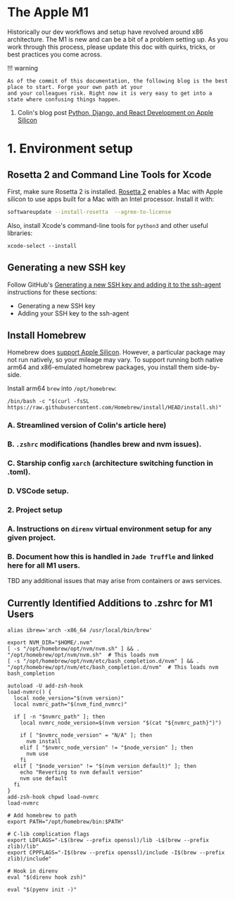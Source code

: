 # The Apple M1

Historically our dev workflows and setup have revolved around x86 architecture. The M1 is 
new and can be a bit of a problem setting up. As you work through this process, please update
this doc with quirks, tricks, or best practices you come across.

!!! warning

    As of the commit of this documentation, the following blog is the best place to start. Forge your own path at your
    and your colleagues risk. Right now it is very easy to get into a state where confusing things happen.

1. Colin's blog post [Python, Django, and React Development on Apple Silicon](https://www.caktusgroup.com/blog/2021/04/02/python-django-react-development-apple-silicon/ "Python Django React Apple Silicon")

# 1. Environment setup


## Rosetta 2 and Command Line Tools for Xcode

First, make sure Rosetta 2 is installed. [Rosetta 2](https://support.apple.com/en-us/HT211861) enables a Mac with Apple silicon to use apps built for a Mac with an Intel processor. Install it with:

```sh
softwareupdate --install-rosetta  --agree-to-license
```

Also, install Xcode's command-line tools for `python3` and other useful libraries:

```
xcode-select --install
```


## Generating a new SSH key

Follow GitHub's [Generating a new SSH key and adding it to the ssh-agent](https://docs.github.com/en/authentication/connecting-to-github-with-ssh/generating-a-new-ssh-key-and-adding-it-to-the-ssh-agent) instructions for these sections:

  * Generating a new SSH key
  * Adding your SSH key to the ssh-agent


## Install Homebrew

Homebrew does [support Apple Silicon](https://brew.sh/2020/12/01/homebrew-2.6.0/). However, a particular package may not run natively, so your mileage may vary. To support running both native arm64 and x86-emulated homebrew packages, you install them side-by-side.

Install arm64 ``brew`` into ``/opt/homebrew``:

```
/bin/bash -c "$(curl -fsSL https://raw.githubusercontent.com/Homebrew/install/HEAD/install.sh)"
```


   ### A. Streamlined version of Colin's article here)
   ### B. `.zshrc` modifications (handles brew and nvm issues).
   ### C. Starship config `xarch` (architecture switching function in .toml).
   ### D. VSCode setup.

### 2. Project setup
   ### A. Instructions on `direnv` virtual environment setup for any given project.
   ### B. Document how this is handled in `Jade Truffle` and linked here for all M1 users.
   
   TBD any additional issues that may arise from containers or aws services.
        
        
## Currently Identified Additions to .zshrc for M1 Users


```
alias ibrew='arch -x86_64 /usr/local/bin/brew'

export NVM_DIR="$HOME/.nvm"
[ -s "/opt/homebrew/opt/nvm/nvm.sh" ] && . "/opt/homebrew/opt/nvm/nvm.sh"  # This loads nvm
[ -s "/opt/homebrew/opt/nvm/etc/bash_completion.d/nvm" ] && . "/opt/homebrew/opt/nvm/etc/bash_completion.d/nvm"  # This loads nvm bash_completion

autoload -U add-zsh-hook
load-nvmrc() {
  local node_version="$(nvm version)"
  local nvmrc_path="$(nvm_find_nvmrc)"

  if [ -n "$nvmrc_path" ]; then
    local nvmrc_node_version=$(nvm version "$(cat "${nvmrc_path}")")

    if [ "$nvmrc_node_version" = "N/A" ]; then
      nvm install
    elif [ "$nvmrc_node_version" != "$node_version" ]; then
      nvm use
    fi
  elif [ "$node_version" != "$(nvm version default)" ]; then
    echo "Reverting to nvm default version"
    nvm use default
  fi
}
add-zsh-hook chpwd load-nvmrc
load-nvmrc

# Add homebrew to path
export PATH="/opt/homebrew/bin:$PATH"

# C-lib complication flags
export LDFLAGS="-L$(brew --prefix openssl)/lib -L$(brew --prefix zlib)/lib"
export CPPFLAGS="-I$(brew --prefix openssl)/include -I$(brew --prefix zlib)/include"

# Hook in direnv
eval "$(direnv hook zsh)"

eval "$(pyenv init -)"
```

